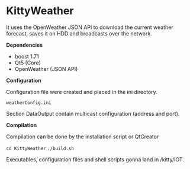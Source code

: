# KittyWeather

It uses the OpenWeather JSON API to download the current weather forecast, saves it on HDD and broadcasts over the network.


**Dependencies**

* boost 1.71
* Qt5 (Core)
* OpenWeather (JSON API) 

**Configuration**

Configuration file were created and placed in the ini directory.

`weatherConfig.ini`

Section DataOutput contain multicast configuration (address and port).

**Compilation**

Compilation can be done by the installation script or QtCreator

`cd KittyWeather`
`./build.sh`

Executables, configuration files and shell scripts gonna land in /kitty/IOT.
